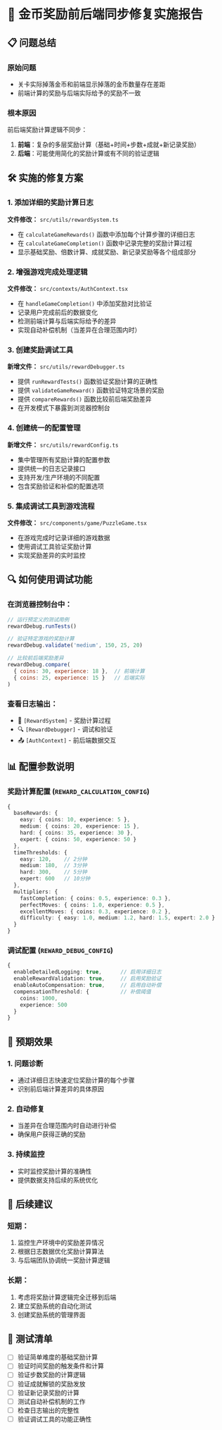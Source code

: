 # 🎯 金币奖励前后端同步修复实施报告

## 📋 问题总结

### 原始问题
- 关卡实际掉落金币和前端显示掉落的金币数量存在差距
- 前端计算的奖励与后端实际给予的奖励不一致

### 根本原因
前后端奖励计算逻辑不同步：
1. **前端**：复杂的多层奖励计算（基础+时间+步数+成就+新记录奖励）
2. **后端**：可能使用简化的奖励计算或有不同的验证逻辑

## 🛠️ 实施的修复方案

### 1. 添加详细的奖励计算日志
**文件修改：** `src/utils/rewardSystem.ts`

- 在 `calculateGameRewards()` 函数中添加每个计算步骤的详细日志
- 在 `calculateGameCompletion()` 函数中记录完整的奖励计算过程
- 显示基础奖励、倍数计算、成就奖励、新记录奖励等各个组成部分

### 2. 增强游戏完成处理逻辑
**文件修改：** `src/contexts/AuthContext.tsx`

- 在 `handleGameCompletion()` 中添加奖励对比验证
- 记录用户完成前后的数据变化
- 检测前端计算与后端实际给予的差异
- 实现自动补偿机制（当差异在合理范围内时）

### 3. 创建奖励调试工具
**新增文件：** `src/utils/rewardDebugger.ts`

- 提供 `runRewardTests()` 函数验证奖励计算的正确性
- 提供 `validateGameReward()` 函数验证特定场景的奖励
- 提供 `compareRewards()` 函数比较前后端奖励差异
- 在开发模式下暴露到浏览器控制台

### 4. 创建统一的配置管理
**新增文件：** `src/utils/rewardConfig.ts`

- 集中管理所有奖励计算的配置参数
- 提供统一的日志记录接口
- 支持开发/生产环境的不同配置
- 包含奖励验证和补偿的配置选项

### 5. 集成调试工具到游戏流程
**文件修改：** `src/components/game/PuzzleGame.tsx`

- 在游戏完成时记录详细的游戏数据
- 使用调试工具验证奖励计算
- 实现奖励差异的实时监控

## 🔍 如何使用调试功能

### 在浏览器控制台中：
```javascript
// 运行预定义的测试用例
rewardDebug.runTests()

// 验证特定游戏的奖励计算
rewardDebug.validate('medium', 150, 25, 20)

// 比较前后端奖励差异
rewardDebug.compare(
  { coins: 30, experience: 18 },  // 前端计算
  { coins: 25, experience: 15 }   // 后端实际
)
```

### 查看日志输出：
- 🎯 `[RewardSystem]` - 奖励计算过程
- 🔍 `[RewardDebugger]` - 调试和验证
- 📤 `[AuthContext]` - 前后端数据交互

## 📊 配置参数说明

### 奖励计算配置 (`REWARD_CALCULATION_CONFIG`)
```typescript
{
  baseRewards: {
    easy: { coins: 10, experience: 5 },
    medium: { coins: 20, experience: 15 },
    hard: { coins: 35, experience: 30 },
    expert: { coins: 50, experience: 50 }
  },
  timeThresholds: {
    easy: 120,    // 2分钟
    medium: 180,  // 3分钟  
    hard: 300,    // 5分钟
    expert: 600   // 10分钟
  },
  multipliers: {
    fastCompletion: { coins: 0.5, experience: 0.3 },
    perfectMoves: { coins: 1.0, experience: 0.5 },
    excellentMoves: { coins: 0.3, experience: 0.2 },
    difficulty: { easy: 1.0, medium: 1.2, hard: 1.5, expert: 2.0 }
  }
}
```

### 调试配置 (`REWARD_DEBUG_CONFIG`)
```typescript
{
  enableDetailedLogging: true,      // 启用详细日志
  enableRewardValidation: true,     // 启用奖励验证
  enableAutoCompensation: true,     // 启用自动补偿
  compensationThreshold: {          // 补偿阈值
    coins: 1000,
    experience: 500
  }
}
```

## 🎯 预期效果

### 1. 问题诊断
- 通过详细日志快速定位奖励计算的每个步骤
- 识别前后端计算差异的具体原因

### 2. 自动修复
- 当差异在合理范围内时自动进行补偿
- 确保用户获得正确的奖励

### 3. 持续监控
- 实时监控奖励计算的准确性
- 提供数据支持后续的系统优化

## 🚀 后续建议

### 短期：
1. 监控生产环境中的奖励差异情况
2. 根据日志数据优化奖励计算算法
3. 与后端团队协调统一奖励计算逻辑

### 长期：
1. 考虑将奖励计算逻辑完全迁移到后端
2. 建立奖励系统的自动化测试
3. 创建奖励系统的管理界面

## 📝 测试清单

- [ ] 验证简单难度的基础奖励计算
- [ ] 验证时间奖励的触发条件和计算
- [ ] 验证步数奖励的计算逻辑
- [ ] 验证成就解锁的奖励发放
- [ ] 验证新记录奖励的计算
- [ ] 测试自动补偿机制的工作
- [ ] 检查日志输出的完整性
- [ ] 验证调试工具的功能正确性
